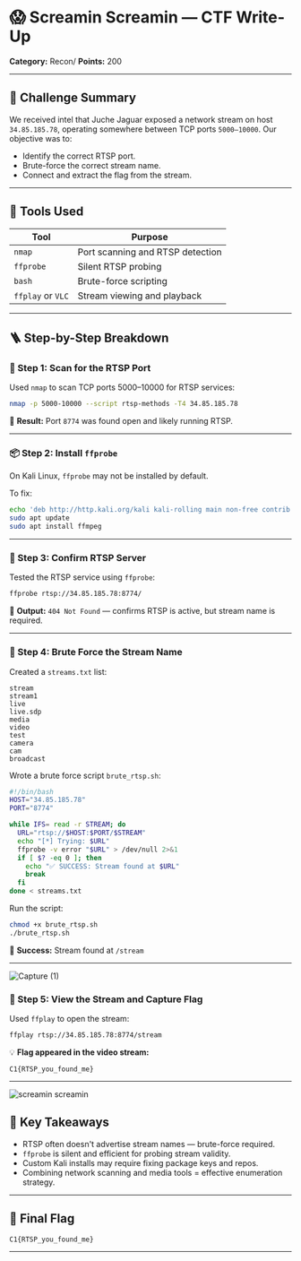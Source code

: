 # 😱 Screamin Screamin — CTF Write-Up

**Category:** Recon/
**Points:** 200

---

## 🎯 Challenge Summary

We received intel that Juche Jaguar exposed a network stream on host `34.85.185.78`, operating somewhere between TCP ports `5000–10000`. Our objective was to:

- Identify the correct RTSP port.
- Brute-force the correct stream name.
- Connect and extract the flag from the stream.

---

## 🧰 Tools Used

| Tool              | Purpose                          |
| ----------------- | -------------------------------- |
| `nmap`            | Port scanning and RTSP detection |
| `ffprobe`         | Silent RTSP probing              |
| `bash`            | Brute-force scripting            |
| `ffplay` or `VLC` | Stream viewing and playback      |

---

## 🪜 Step-by-Step Breakdown

### 🔎 Step 1: Scan for the RTSP Port

Used `nmap` to scan TCP ports 5000–10000 for RTSP services:

```bash
nmap -p 5000-10000 --script rtsp-methods -T4 34.85.185.78
```

📌 **Result:** Port `8774` was found open and likely running RTSP.

---

### 📦 Step 2: Install `ffprobe`

On Kali Linux, `ffprobe` may not be installed by default.

To fix:

```bash
echo 'deb http://http.kali.org/kali kali-rolling main non-free contrib' | sudo tee /etc/apt/sources.list
sudo apt update
sudo apt install ffmpeg
```

---

### 🚪 Step 3: Confirm RTSP Server

Tested the RTSP service using `ffprobe`:

```bash
ffprobe rtsp://34.85.185.78:8774/
```

📌 **Output:** `404 Not Found` — confirms RTSP is active, but stream name is required.

---

### 🧠 Step 4: Brute Force the Stream Name

Created a `streams.txt` list:

```text
stream
stream1
live
live.sdp
media
video
test
camera
cam
broadcast
```

Wrote a brute force script `brute_rtsp.sh`:

```bash
#!/bin/bash
HOST="34.85.185.78"
PORT="8774"

while IFS= read -r STREAM; do
  URL="rtsp://$HOST:$PORT/$STREAM"
  echo "[*] Trying: $URL"
  ffprobe -v error "$URL" > /dev/null 2>&1
  if [ $? -eq 0 ]; then
    echo "✅ SUCCESS: Stream found at $URL"
    break
  fi
done < streams.txt
```

Run the script:

```bash
chmod +x brute_rtsp.sh
./brute_rtsp.sh
```

📌 **Success:** Stream found at `/stream`

---
![Capture (1)](https://github.com/user-attachments/assets/19e582e9-46de-40c1-8c1e-871e8b14a250)

### 🎥 Step 5: View the Stream and Capture Flag

Used `ffplay` to open the stream:

```bash
ffplay rtsp://34.85.185.78:8774/stream
```

💡 **Flag appeared in the video stream:**

```
C1{RTSP_you_found_me}
```

---
![screamin screamin](https://github.com/user-attachments/assets/caf67cc4-564b-47a9-87cd-dfa1e5950b93)

## 🧠 Key Takeaways

- RTSP often doesn't advertise stream names — brute-force required.
- `ffprobe` is silent and efficient for probing stream validity.
- Custom Kali installs may require fixing package keys and repos.
- Combining network scanning and media tools = effective enumeration strategy.

---

## 🏁 Final Flag

```
C1{RTSP_you_found_me}
```

---

